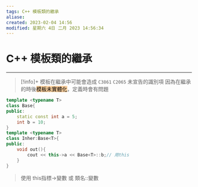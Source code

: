 ```yaml
---
tags: C++ 模板類的繼承
aliase: 
created: 2023-02-04 14:56
modified: 星期六 4日 二月 2023 14:56:34
---
```


# C++ 模板類的繼承
***

>[!info]+
>模板在繼承中可能會造成 `C3861` `C2065` 未宣告的識別項
>因為在繼承的時後<mark style="background: #FFB86CA6;">模板未實體化</mark>，定義時會有問題

```cpp
template <typename T>
class Base{
public:
	static const int a = 5;
	int b = 10;
}
template <typename T>
class Inher:Base<T>{
public:
	void out(){
		cout << this->a << Base<T>::b;// 用this
	}
}
```

>使用 this指標->變數 或 類名<T>::變數